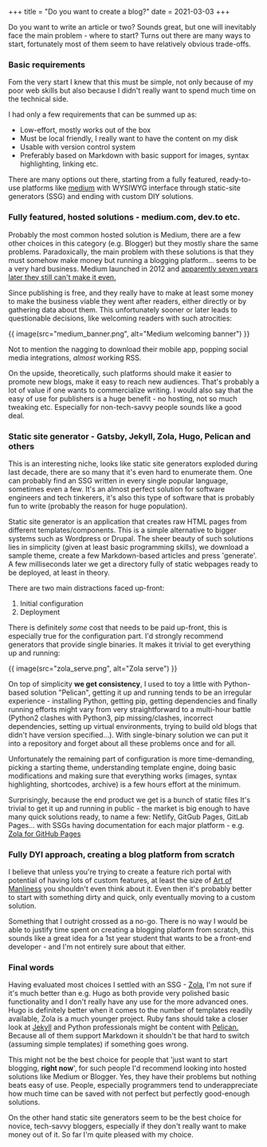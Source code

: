 +++
title = "Do you want to create a blog?"
date = 2021-03-03
+++

Do you want to write an article or two? Sounds great, but one will inevitably face the main problem - where to start?
Turns out there are many ways to start, fortunately most of them seem to have relatively obvious trade-offs.

### Basic requirements

Fom the very start I knew that this must be simple, not only because of my poor web skills but also because I didn't really want to spend much time on the technical side.

I had only a few requirements that can be summed up as:
- Low-effort, mostly works out of the box
- Must be local friendly, I really want to have the content on my disk
- Usable with version control system
- Preferably based on Markdown with basic support for images, syntax highlighting, linking etc.

There are many options out there, starting from a fully featured, ready-to-use platforms like [medium](www.medium.com) with WYSIWYG interface through static-site generators (SSG) and ending with custom DIY solutions.

### Fully featured, hosted solutions - medium.com, dev.to etc.

Probably the most common hosted solution is Medium, there are a few other choices in this category (e.g. Blogger) but they mostly share the same problems. Paradoxically, the main problem with these solutions is that they must somehow make money but running a blogging platform... seems to be a very hard business. Medium launched in 2012 and [apparently seven years later they still can't make it even.](https://www.niemanlab.org/2019/03/the-long-complicated-and-extremely-frustrating-history-of-medium-2012-present/)

Since publishing is free, and they really have to make at least some money to make the business viable they went after readers, either directly or by gathering data about them.
This unfortunately sooner or later leads to questionable decisions, like welcoming readers with such atrocities:

{{ image(src="medium_banner.png", alt="Medium welcoming banner") }}

Not to mention the nagging to download their mobile app, popping social media integrations, *almost* working RSS.

On the upside, theoretically, such platforms should make it easier to promote new blogs, make it easy to reach new audiences.
That's probably a lot of value if one wants to commercialize writing. I would also say that the easy of use for publishers is a huge
benefit - no hosting, not so much tweaking etc. Especially for non-tech-savvy people sounds like a good deal. 

### Static site generator - Gatsby, Jekyll, Zola, Hugo, Pelican and others
This is an interesting niche, looks like static site generators exploded during last decade, there are so many that it's even hard to enumerate them. One can probably find an SSG written in every single popular language, sometimes even a few. It's an almost perfect solution for software engineers and tech tinkerers, it's also this type of software that is probably fun to write (probably the reason for huge population).

Static site generator is an application that creates raw HTML pages from different templates/components. This is a simple alternative to bigger systems such as Wordpress or Drupal. The sheer beauty of such solutions lies in simplicity (given at least basic programming skills), we download a sample theme, create a few Markdown-based articles and press 'generate'. 
A few milliseconds later we get a directory fully of static webpages ready to be deployed, at least in theory.

There are two main distractions faced up-front:
1. Initial configuration
2. Deployment

There is definitely *some* cost that needs to be paid up-front, this is especially true for the configuration part. I'd strongly recommend generators that provide single binaries. It makes it trivial to get everything up and running:

{{ image(src="zola_serve.png", alt="Zola serve") }}

On top of simplicity **we get consistency**, I used to toy a little with Python-based solution "Pelican", getting it up and running tends to be an irregular experience - installing Python, getting pip, getting dependencies and finally running efforts might vary from very straightforward to a multi-hour battle (Python2 clashes with Python3, pip missing/clashes, incorrect dependencies, setting up virtual environments, trying to build old blogs that didn't have version specified...). With single-binary solution we can put it into a repository and forget about all these problems once and for all.

Unfortunately the remaining part of configuration is more time-demanding, picking a starting theme, understanding template engine, doing basic modifications and making sure that everything works (images, syntax highlighting, shortcodes, archive) is a few hours effort at the minimum.

Surprisingly, because the end product we get is a bunch of static files It's trivial to get it up and running in public - the market is big enough to have many quick solutions ready, to name a few: Netlify, GitGub Pages, GitLab Pages... with SSGs having documentation for each major platform - e.g. [Zola for GitHub Pages](https://www.getzola.org/documentation/deployment/github-pages/)

### Fully DYI approach, creating a blog platform from scratch

I believe that unless you're trying to create a feature rich portal with potential of having lots of custom features, at least the size of [Art of Manliness](https://www.artofmanliness.com/) you shouldn't even think about it. Even then it's probably better to start with something dirty and quick, only eventually moving to a custom solution.

Something that I outright crossed as a no-go. There is no way I would be able to justify time spent on creating a blogging platform from scratch, this sounds like a great idea for a 1st year student that wants to be a front-end developer - and I'm not entirely sure about that either.

### Final words

Having evaluated most choices I settled with an SSG - [Zola](https://github.com/getzola/zola), I'm not sure if it's much better than e.g. Hugo as both provide very polished basic functionality and I don't really have any use for the more advanced ones. Hugo is definitely better when it comes to the number of templates readily available, Zola is a much younger project. Ruby fans should take a closer look at [Jekyll](https://github.com/jekyll/jekyll) and Python professionals might be content with [Pelican.](https://github.com/getpelican/pelican/)
Because all of them support Markdown it shouldn't be that hard to switch (assuming simple templates) if something goes wrong.

This might not be the best choice for people that 'just want to start blogging, **right now**', for such people I'd recommend looking into hosted solutions like Medium or Blogger. Yes, they have their problems but nothing beats easy of use. People, especially programmers tend to underappreciate how much time can be saved with not perfect but perfectly good-enough solutions.

On the other hand static site generators seem to be the best choice for novice, tech-savvy bloggers, especially if they don't really want to make money out of it. So far I'm quite pleased with my choice.
